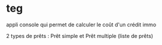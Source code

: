 # teg
appli console qui permet de calculer le coût d'un crédit immo


2 types de prêts : Prêt simple et Prêt multiple (liste de prêts)
